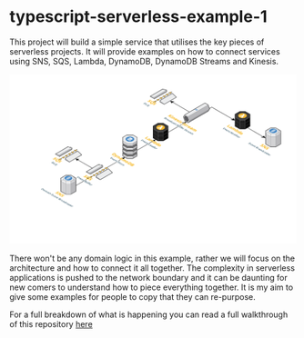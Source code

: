 # typescript-serverless-example-1

This project will build a simple service that utilises the key pieces of serverless projects. It will provide examples on how to connect services using SNS, SQS, Lambda, DynamoDB, DynamoDB Streams and Kinesis.

![](ServerlessExampleArchitecture.png)

There won't be any domain logic in this example, rather we will focus on the architecture and how to connect it all together. The complexity in serverless applications is pushed to the network boundary and it can be daunting for new comers to understand how to piece everything together. It is my aim to give some examples for people to copy that they can re-purpose.

For a full breakdown of what is happening you can read a full walkthrough of this repository [here](#)

